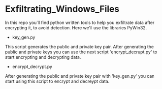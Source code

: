 # Exfiltrating_Windows_Files
In this repo you'll find python written tools to help you exfiltrate data after encrypting it, to avoid detection. Here we'll use the libraries PyWin32.

- key_gen.py

This script generates the public and private key pair. After generating the public and private keys you can use the next script 'encrypt_decrupt.py' to start encrypting and decrypting data.

- encrypt_decrypt.py

After generating the public and private key pair with 'key_gen.py' you can start using this script to encrypt and decreypt data. 
